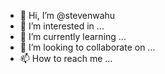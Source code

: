 - 👋 Hi, I’m @stevenwahu
- 👀 I’m interested in ...
- 🌱 I’m currently learning ...
- 💞️ I’m looking to collaborate on ...
- 📫 How to reach me ...

<!---
stevenwahu/stevenwahu is a ✨ special ✨ repository because its `README.md` (this file) appears on your GitHub profile.
You can click the Preview link to take a look at your changes.
--->
